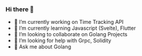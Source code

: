 ### Hi there 👋


- 🔭 I’m currently working on Time Tracking API
- 🌱 I’m currently learning Javascript (Svelte), Flutter
- 👯 I’m looking to collaborate on Golang Projects
- 🤔 I’m looking for help with Grpc, Solidity
- 💬 Ask me about Golang
